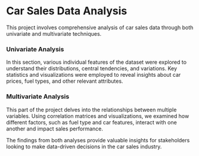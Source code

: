 # Car Sales Data Analysis
This project involves comprehensive analysis of car sales data through both univariate and multivariate techniques.

### Univariate Analysis
In this section, various individual features of the dataset were explored to understand their distributions, central tendencies, and variations. Key statistics and visualizations were employed to reveal insights about car prices, fuel types, and other relevant attributes.

### Multivariate Analysis
This part of the project delves into the relationships between multiple variables. Using correlation matrices and visualizations, we examined how different factors, such as fuel type and car features, interact with one another and impact sales performance.

The findings from both analyses provide valuable insights for stakeholders looking to make data-driven decisions in the car sales industry.


